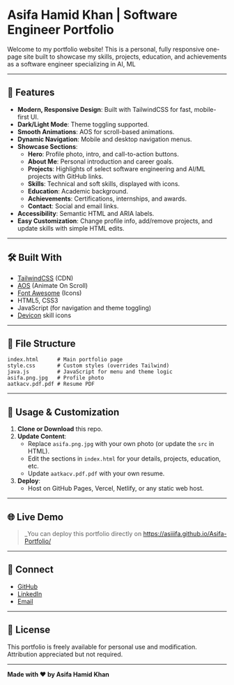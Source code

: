 # Asifa Hamid Khan | Software Engineer Portfolio

Welcome to my portfolio website! This is a personal, fully responsive one-page site built to showcase my skills, projects, education, and achievements as a software engineer specializing in AI, ML

---

## 🚀 Features

- **Modern, Responsive Design**: Built with TailwindCSS for fast, mobile-first UI.
- **Dark/Light Mode**: Theme toggling supported.
- **Smooth Animations**: AOS for scroll-based animations.
- **Dynamic Navigation**: Mobile and desktop navigation menus.
- **Showcase Sections**:
  - **Hero**: Profile photo, intro, and call-to-action buttons.
  - **About Me**: Personal introduction and career goals.
  - **Projects**: Highlights of select software engineering and AI/ML projects with GitHub links.
  - **Skills**: Technical and soft skills, displayed with icons.
  - **Education**: Academic background.
  - **Achievements**: Certifications, internships, and awards.
  - **Contact**: Social and email links.
- **Accessibility**: Semantic HTML and ARIA labels.
- **Easy Customization**: Change profile info, add/remove projects, and update skills with simple HTML edits.

---

## 🛠️ Built With

- [TailwindCSS](https://tailwindcss.com/) (CDN)
- [AOS](https://michalsnik.github.io/aos/) (Animate On Scroll)
- [Font Awesome](https://fontawesome.com/) (Icons)
- HTML5, CSS3
- JavaScript (for navigation and theme toggling)
- [Devicon](https://devicon.dev/) skill icons

---

## 📁 File Structure

```
index.html      # Main portfolio page
style.css       # Custom styles (overrides Tailwind)
java.js         # JavaScript for menu and theme logic
asifa.png.jpg   # Profile photo
aatkacv.pdf.pdf # Resume PDF
```

---

## 📝 Usage & Customization

1. **Clone or Download** this repo.
2. **Update Content**:
    - Replace `asifa.png.jpg` with your own photo (or update the `src` in HTML).
    - Edit the sections in `index.html` for your details, projects, education, etc.
    - Update `aatkacv.pdf.pdf` with your own resume.
3. **Deploy**:
    - Host on GitHub Pages, Vercel, Netlify, or any static web host.

---

## 🌐 Live Demo

> _You can deploy this portfolio directly on https://asiiifa.github.io/Asifa-Portfolio/
---



## 🤝 Connect

- [GitHub](https://github.com/Asiiifa)
- [LinkedIn](https://www.linkedin.com/in/asifa-hamid-aiml)
- [Email](mailto:Asifayusafzai@gmail.com)

---

## 📜 License

This portfolio is freely available for personal use and modification. Attribution appreciated but not required.

---

**Made with ❤️ by Asifa Hamid Khan**
